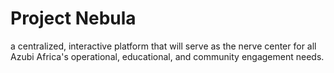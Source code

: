 # Project Nebula
 a centralized, interactive platform that will serve as the nerve center for all Azubi Africa's operational, educational, and community engagement needs. 
